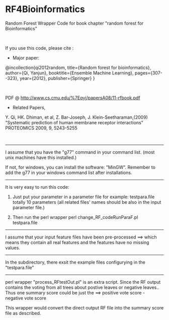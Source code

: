 # RF4Bioinformatics
Random Forest Wrapper Code for book chapter "random forest for Bioinformatics" 

<BR>

If you use this code, please cite : 

- Major paper: 

@incollection{qi2012random,
  title={Random forest for bioinformatics},
  author={Qi, Yanjun},
  booktitle={Ensemble Machine Learning},
  pages={307--323},
  year={2012},
  publisher={Springer}
}

<BR>

PDF @ http://www.cs.cmu.edu/%7Eqyj/papersA08/11-rfbook.pdf

- Related Papers,  

Y. Qi, HK. Dhiman, et al, Z. Bar-Joseph, J. Klein-Seetharaman,(2009) 
"Systematic prediction of human membrane receptor interactions"
PROTEOMICS 2009, 9, 5243-5255


<BR>

---------------------------------------------

I assume that you have the "g77" command in
your command list. (most unix machines have this installed.)


If not, for windows, you can install the software:
"MinGW".
Remember to add the g77 in your windows command
list after installations. 

---------------------------------------------

It is very easy to run this code: 

1. Just put your parameter in a parameter file
for example: testpara.file
totally 10 parameters (all related files' names 
should be also in the input parameter file.)


2. Then run the perl wrapper
perl change_RF_codeRunParaF.pl testpara.file


---------------------------------------------

I assume that your input feature files have been 
pre-processed ==> which means 
they contain all real features and the features 
have no missing values.


---------------------------------------------

In the subdirectory, there exsit the 
example files configurying in the "testpara.file"

---------------------------------------------

perl wrapper "process_RFtestOut.pl" is an extra script.
Since the RF output contains the voting from 
all trees about postive leaves or negative leaves..
Thus one summary score could be just the 
==> positive vote score - negative vote score

This wrapper would convert the direct output 
RF file into the summary score file as described. 
